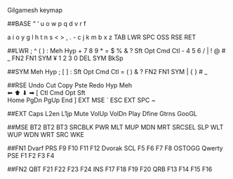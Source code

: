 Gilgamesh keymap

##BASE
“
‘ u o w p     q d v r f
 
a i o y g     l h t n s
< >
, . - c j     k m b x z
TAB LWR SPC OSS RSE RET

##LWR
                  ; ^ ( ) :
    Meh Hyp       + 7 8 9 *
                  = $ % & ?
Sft Opt Cmd Ctl   - 4 5 6 /
                  | ! @ # _
    FN2 FN1 SYM   ¥ 1 2 3 0
            DEL SYM BkSp

##SYM
    Meh Hyp       ; [ ]   :
Sft Opt Cmd Ctl   = ( ) & ?
    FN2 FN1 SYM   | { } # _


##RSE
Undo Cut  Copy Pste Redo      Hyp Meh  
⬅︎    ⬆︎    ⬇︎     ➡︎    [       Ctl Cmd Opt Sft  
Home PgDn PgUp End   ]     EXT MSE 
            `
          ESC  EXT SPC
            ~

##EXT
Caps L2en L1jp 
Mute VolUp VolDn Play 
     Dfine Gtrns GooGL

##MSE
    BT2 BT2 BT3 SRCBLK     PWR
MLT MUP MDN MRT SRCSEL     SLP
WLT WUP WDN WRT SRC        WKE


##FN1
       Dvarf    PRS F9  F10 F11 F12
       Dvorak   SCL F5  F6  F7  F8
OSTOGG Qwerty   PSE F1  F2  F3  F4

##FN2
QBT                 F21  F22  F23  F24
                INS F17  F18  F19  F20
QRB                 F13  F14  F15  F16

